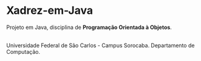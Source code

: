 # Xadrez-em-Java

Projeto em Java, disciplina de <b>Programação Orientada à Objetos</b>.
<br><br>

Universidade Federal de São Carlos - Campus Sorocaba. Departamento de Computação.
